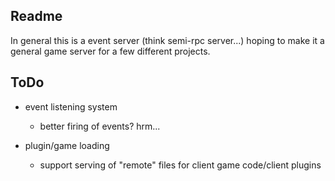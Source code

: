 **Readme**
----------

In general this is a event server (think semi-rpc server...) hoping to make it a 
general game server for a few different projects.


**ToDo**
--------

* event listening system
    * better firing of events? hrm...

* plugin/game loading
    * support serving of "remote" files for client game code/client plugins